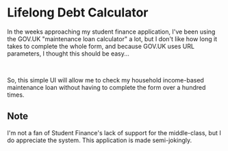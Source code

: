 # Lifelong Debt Calculator

In the weeks approaching my student finance application, I've been using the GOV.UK "maintenance loan calculator" a lot,
but I don't like how long it takes to complete the whole form, and because GOV.UK uses URL parameters, I thought this should be easy...

<br />

So, this simple UI will allow me to check my household income-based maintenance loan without having to complete the form over a hundred times.

## Note

I'm not a fan of Student Finance's lack of support for the middle-class, but I do appreciate the system. This application is made semi-jokingly.

